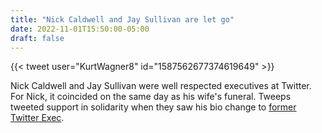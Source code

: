 ```yaml
---
title: "Nick Caldwell and Jay Sullivan are let go"
date: 2022-11-01T15:50:00-05:00
draft: false
---
```

{{< tweet user="KurtWagner8" id="1587562677374619649" >}}

<!--more-->

Nick Caldwell and Jay Sullivan were well respected executives at Twitter. For Nick, it coincided on the same day as his wife's funeral. Tweeps tweeted support in solidarity when they saw his bio change to [former Twitter Exec](https://twitter.com/nickcald).
